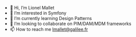 - 👋 Hi, I’m Lionel Mallet
- 👀 I’m interested in Symfony
- 🌱 I’m currently learning Design Patterns
- 💞️ I’m looking to collaborate on PIM/DAM/MDM frameworks
- 📫 How to reach me lmallet@galilee.fr
